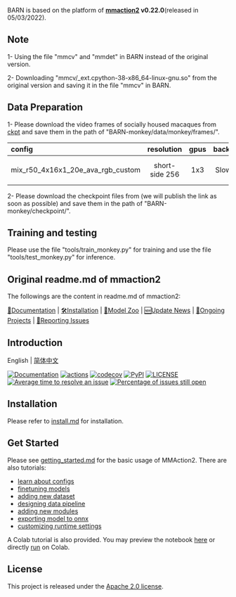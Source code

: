 BARN is based on the platform of **[mmaction2](https://github.com/open-mmlab/mmaction2) v0.22.0**(released in 05/03/2022). 

## Note

1- Using the file "mmcv" and "mmdet" in BARN instead of the original version.

2- Downloading "mmcv/_ext.cpython-38-x86_64-linux-gnu.so" from the original version and saving it in the file "mmcv" in BARN.


## Data Preparation

1- Please download the video frames of socially housed macaques from [ckpt](https://drive.google.com/file/d/1xDomKg2tJFlZzPDJZRcWA-92MKK0whcO/view?usp=sharing) and save them in the path of "BARN-monkey/data/monkey/frames/".

|config | resolution | gpus | backbone |pretrain| mAP(%) | gpu_mem(MB) | ckpt |
|:--|:--:|:--:|:--:|:--:|:--:|:--:|:--:|
|mix_r50_4x16x1_20e_ava_rgb_custom |short-side 256|1x3| SlowFast | ava v2.1 | 58.8 | 24220 | see above link |


2- Please download the checkpoint files from (we will publish the link as soon as possible) and save them in the path of "BARN-monkey/checkpoint/".

## Training and testing

Please use the file "tools/train_monkey.py" for training and use the file "tools/test_monkey.py" for inference.

## Original readme.md of mmaction2
The followings are the content in readme.md of mmaction2:

[📘Documentation](https://mmaction2.readthedocs.io/en/latest/) |
[🛠️Installation](https://mmaction2.readthedocs.io/en/latest/install.html) |
[👀Model Zoo](https://mmaction2.readthedocs.io/en/latest/modelzoo.html) |
[🆕Update News](https://mmaction2.readthedocs.io/en/latest/changelog.html) |
[🚀Ongoing Projects](https://github.com/open-mmlab/mmaction2/projects) |
[🤔Reporting Issues](https://github.com/open-mmlab/mmaction2/issues/new/choose)

## Introduction

English | [简体中文](/README_zh-CN.md)

[![Documentation](https://readthedocs.org/projects/mmaction2/badge/?version=latest)](https://mmaction2.readthedocs.io/en/latest/)
[![actions](https://github.com/open-mmlab/mmaction2/workflows/build/badge.svg)](https://github.com/open-mmlab/mmaction2/actions)
[![codecov](https://codecov.io/gh/open-mmlab/mmaction2/branch/master/graph/badge.svg)](https://codecov.io/gh/open-mmlab/mmaction2)
[![PyPI](https://img.shields.io/pypi/v/mmaction2)](https://pypi.org/project/mmaction2/)
[![LICENSE](https://img.shields.io/github/license/open-mmlab/mmaction2.svg)](https://github.com/open-mmlab/mmaction2/blob/master/LICENSE)
[![Average time to resolve an issue](https://isitmaintained.com/badge/resolution/open-mmlab/mmaction2.svg)](https://github.com/open-mmlab/mmaction2/issues)
[![Percentage of issues still open](https://isitmaintained.com/badge/open/open-mmlab/mmaction2.svg)](https://github.com/open-mmlab/mmaction2/issues)


## Installation

Please refer to [install.md](docs/install.md) for installation.

## Get Started

Please see [getting_started.md](docs/getting_started.md) for the basic usage of MMAction2.
There are also tutorials:

- [learn about configs](docs/tutorials/1_config.md)
- [finetuning models](docs/tutorials/2_finetune.md)
- [adding new dataset](docs/tutorials/3_new_dataset.md)
- [designing data pipeline](docs/tutorials/4_data_pipeline.md)
- [adding new modules](docs/tutorials/5_new_modules.md)
- [exporting model to onnx](docs/tutorials/6_export_model.md)
- [customizing runtime settings](docs/tutorials/7_customize_runtime.md)

A Colab tutorial is also provided. You may preview the notebook [here](demo/mmaction2_tutorial.ipynb) or directly [run](https://colab.research.google.com/github/open-mmlab/mmaction2/blob/master/demo/mmaction2_tutorial.ipynb) on Colab.


## License

This project is released under the [Apache 2.0 license](LICENSE).
